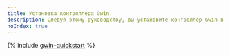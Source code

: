 ```yaml
---
title: Установка контроллера Gwin
description: Следуя этому руководству, вы установите контроллер Gwin в кластер {{ managed-k8s-full-name }} и проверите его работу.
noIndex: true
---
```


{% include [gwin-quickstart](../../_includes/managed-kubernetes/alb-ref/gwin-quickstart.md) %}